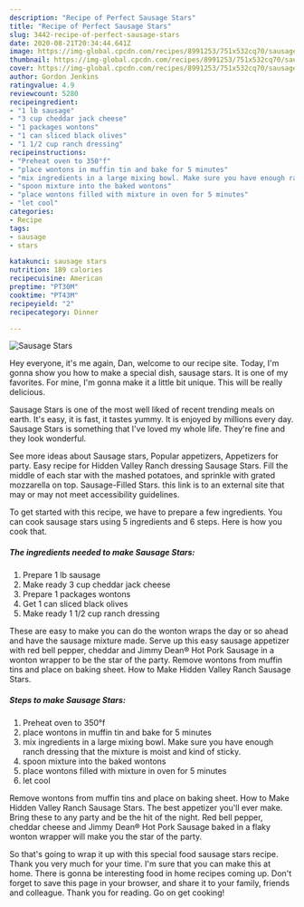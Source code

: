 ```yaml
---
description: "Recipe of Perfect Sausage Stars"
title: "Recipe of Perfect Sausage Stars"
slug: 3442-recipe-of-perfect-sausage-stars
date: 2020-08-21T20:34:44.641Z
image: https://img-global.cpcdn.com/recipes/8991253/751x532cq70/sausage-stars-recipe-main-photo.jpg
thumbnail: https://img-global.cpcdn.com/recipes/8991253/751x532cq70/sausage-stars-recipe-main-photo.jpg
cover: https://img-global.cpcdn.com/recipes/8991253/751x532cq70/sausage-stars-recipe-main-photo.jpg
author: Gordon Jenkins
ratingvalue: 4.9
reviewcount: 5280
recipeingredient:
- "1 lb sausage"
- "3 cup cheddar jack cheese"
- "1 packages wontons"
- "1 can sliced black olives"
- "1 1/2 cup ranch dressing"
recipeinstructions:
- "Preheat oven to 350°f"
- "place wontons in muffin tin and bake for 5 minutes"
- "mix ingredients in a large mixing bowl. Make sure you have enough ranch dressing that the mixture is moist and kind of sticky."
- "spoon mixture into the baked wontons"
- "place wontons filled with mixture in oven for 5 minutes"
- "let cool"
categories:
- Recipe
tags:
- sausage
- stars

katakunci: sausage stars 
nutrition: 189 calories
recipecuisine: American
preptime: "PT30M"
cooktime: "PT43M"
recipeyield: "2"
recipecategory: Dinner

---
```



![Sausage Stars](https://img-global.cpcdn.com/recipes/8991253/751x532cq70/sausage-stars-recipe-main-photo.jpg)

Hey everyone, it's me again, Dan, welcome to our recipe site. Today, I'm gonna show you how to make a special dish, sausage stars. It is one of my favorites. For mine, I'm gonna make it a little bit unique. This will be really delicious.

Sausage Stars is one of the most well liked of recent trending meals on earth. It's easy, it is fast, it tastes yummy. It is enjoyed by millions every day. Sausage Stars is something that I've loved my whole life. They're fine and they look wonderful.

See more ideas about Sausage stars, Popular appetizers, Appetizers for party. Easy recipe for Hidden Valley Ranch dressing Sausage Stars. Fill the middle of each star with the mashed potatoes, and sprinkle with grated mozzarella on top. Sausage-Filled Stars. this link is to an external site that may or may not meet accessibility guidelines.


To get started with this recipe, we have to prepare a few ingredients. You can cook sausage stars using 5 ingredients and 6 steps. Here is how you cook that.

<!--inarticleads1-->

##### The ingredients needed to make Sausage Stars:

1. Prepare 1 lb sausage
1. Make ready 3 cup cheddar jack cheese
1. Prepare 1 packages wontons
1. Get 1 can sliced black olives
1. Make ready 1 1/2 cup ranch dressing


These are easy to make you can do the wonton wraps the day or so ahead and have the sausage mixture made. Serve up this easy sausage appetizer with red bell pepper, cheddar and Jimmy Dean® Hot Pork Sausage in a wonton wrapper to be the star of the party. Remove wontons from muffin tins and place on baking sheet. How to Make Hidden Valley Ranch Sausage Stars. 

<!--inarticleads2-->

##### Steps to make Sausage Stars:

1. Preheat oven to 350°f
1. place wontons in muffin tin and bake for 5 minutes
1. mix ingredients in a large mixing bowl. Make sure you have enough ranch dressing that the mixture is moist and kind of sticky.
1. spoon mixture into the baked wontons
1. place wontons filled with mixture in oven for 5 minutes
1. let cool


Remove wontons from muffin tins and place on baking sheet. How to Make Hidden Valley Ranch Sausage Stars. The best appetizer you&#39;ll ever make. Bring these to any party and be the hit of the night. Red bell pepper, cheddar cheese and Jimmy Dean® Hot Pork Sausage baked in a flaky wonton wrapper will make you the star of the party. 

So that's going to wrap it up with this special food sausage stars recipe. Thank you very much for your time. I'm sure that you can make this at home. There is gonna be interesting food in home recipes coming up. Don't forget to save this page in your browser, and share it to your family, friends and colleague. Thank you for reading. Go on get cooking!
